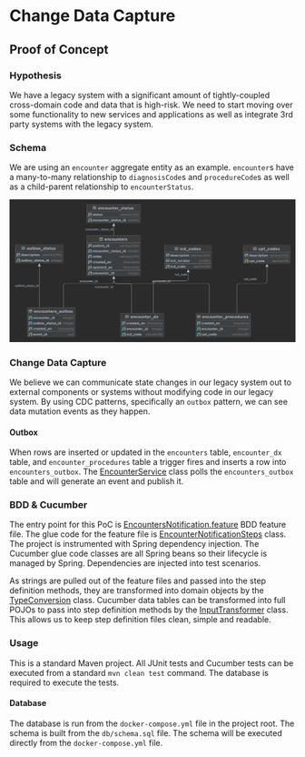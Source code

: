 # Change Data Capture
## Proof of Concept
### Hypothesis
We have a legacy system with a significant amount of tightly-coupled cross-domain code and data that is high-risk. We need to start moving over some functionality to new services and applications as well as integrate 3rd party systems with the legacy system.

### Schema
We are using an `encounter` aggregate entity as an example. `encounter`s have a many-to-many relationship to `diagnosisCode`s and `procedureCode`s as well as a child-parent relationship to `encounterStatus`.

![](./docs/cdc-poc.png)

### Change Data Capture
We believe we can communicate state changes in our legacy system out to external components or systems without modifying code in our legacy system. By using CDC patterns, specifically an `outbox` pattern, we can see data mutation events as they happen.

#### Outbox
When rows are inserted or updated in the `encounters` table, `encounter_dx` table, and `encounter_procedures` table a trigger fires and inserts a row into `encounters_outbox`. The [EncounterService](src/main/java/com/svhelloworld/cdc/encounters/EncounterService.java) class polls the `encounters_outbox` table and will generate an event and publish it.

### BDD & Cucumber
The entry point for this PoC is [EncountersNotification.feature](src/test/resources/com/svhelloworld/cdc/cucumber/EncountersNotification.feature) BDD feature file. The glue code for the feature file is [EncounterNotificationSteps](src/test/java/com/svhelloworld/cdc/cucumber/steps/EncounterNotificationSteps.java) class. The project is instrumented with Spring dependency injection. The Cucumber glue code classes are all Spring beans so their lifecycle is managed by Spring. Dependencies are injected into test scenarios.

As strings are pulled out of the feature files and passed into the step definition methods, they are transformed into domain objects by the [TypeConversion](src/test/java/com/svhelloworld/cdc/cucumber/types/TypeConversion.java) class. Cucumber data tables can be transformed into full POJOs to pass into step definition methods by the [InputTransformer](src/test/java/com/svhelloworld/cdc/cucumber/types/InputTransformer.java) class. This allows us to keep step definition files clean, simple and readable.

### Usage
This is a standard Maven project. All JUnit tests and Cucumber tests can be executed from a standard `mvn clean test` command. The database is required to execute the tests.

#### Database
The database is run from the `docker-compose.yml` file in the project root. The schema is built from the `db/schema.sql` file. The schema will be executed directly from the `docker-compose.yml` file.